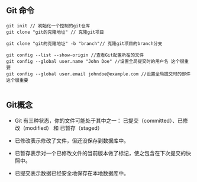 ## Git 命令
```shell
git init // 初始化一个控制的git仓库
git clone "git的克隆地址" // 克隆git项目

git clone "git的克隆地址" -b "branch"// 克隆git项目的branch分支

git config --list --show-origin //查看Git配置所在的文件
git config --global user.name "John Doe" //设置全局提交时的用户名 这个很重要
git config --global user.email johndoe@example.com //设置全局提交时的邮件 这个很重要


```

## Git概念

- Git 有三种状态，你的文件可能处于其中之一： 已提交（committed）、已修改（modified） 和 已暂存（staged）
- 已修改表示修改了文件，但还没保存到数据库中。

- 已暂存表示对一个已修改文件的当前版本做了标记，使之包含在下次提交的快照中。

- 已提交表示数据已经安全地保存在本地数据库中。
